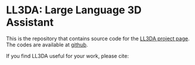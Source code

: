 # LL3DA: Large Language 3D Assistant

This is the repository that contains source code for the [LL3DA project page](https://ll3da.github.io/). The codes are available at [github](https://github.com/Open3DA/LL3DA).

If you find LL3DA useful for your work, please cite:
```

```
